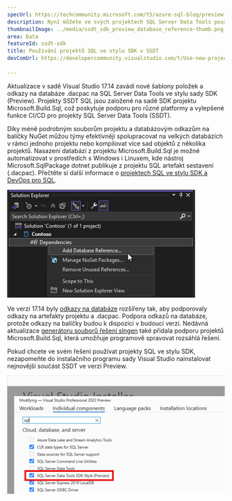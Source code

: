 ```yaml
---
specUrl: https://techcommunity.microsoft.com/t5/azure-sql-blog/preview-release-of-sdk-style-sql-projects-in-visual-studio-2022/ba-p/4240616
description: Nyní můžete ve svých projektech SQL Server Data Tools používat formát souboru projektu ve stylu SDK s vylepšenými funkcemi ladění SQL a porovnávání schémat.
thumbnailImage: ../media/ssdt_sdk_preview_database_reference-thumb.png
area: Data
featureId: ssdt-sdk
title: Používání projektů SQL ve stylu SDK v SSDT
devComUrl: https://developercommunity.visualstudio.com/t/Use-new-project-file-format-for-sqlproj/480461

---
```



Aktualizace v sadě Visual Studio 17.14 zavádí nové šablony položek a odkazy na databáze .dacpac na SQL Server Data Tools ve stylu sady SDK (Preview). Projekty SSDT SQL jsou založené na sadě SDK projektu Microsoft.Build.Sql, což poskytuje podporu pro různé platformy a vylepšené funkce CI/CD pro projekty SQL Server Data Tools (SSDT).

Díky méně podrobným souborům projektu a databázovým odkazům na balíčky NuGet můžou týmy efektivněji spolupracovat na velkých databázích v rámci jednoho projektu nebo kompilovat více sad objektů z několika projektů. Nasazení databází z projektu Microsoft.Build.Sql je možné automatizovat v prostředích s Windows i Linuxem, kde nástroj Microsoft.SqlPackage dotnet publikuje z projektu SQL artefakt sestavení (.dacpac). Přečtěte si další informace o [projektech SQL ve stylu SDK a DevOps pro SQL](https://aka.ms/sqlprojects).

![Přidání odkazu na databázi v SQL Server Data Tools ve stylu sady SDK](../media/ssdt_sdk_preview_database_reference.png)

Ve verzi 17.14 byly [odkazy na databáze](https://learn.microsoft.com/sql/tools/sql-database-projects/concepts/database-references?pivots=sq1-visual-studio-sdk) rozšířeny tak, aby podporovaly odkazy na artefakty projektu a .dacpac. Podpora odkazů na databáze, protože odkazy na balíčky budou k dispozici v budoucí verzi. Nedávná aktualizace [generátoru souborů řešení slngen](https://github.com/microsoft/slngen) také přidala podporu projektů Microsoft.Build.Sql, která umožňuje programově spravovat rozsáhlá řešení.

Pokud chcete ve svém řešení používat projekty SQL ve stylu SDK, nezapomeňte do instalačního programu sady Visual Studio nainstalovat nejnovější součást SSDT ve verzi Preview.

![Instalační program s povolenou funkcí SSDT ve verzi Preview](../media/ssdt_preview_installer.png)
